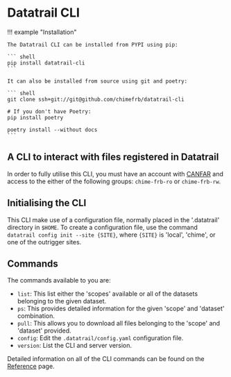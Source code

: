 # Datatrail CLI

!!! example "Installation"

    The Datatrail CLI can be installed from PYPI using pip:

    ``` shell
    pip install datatrail-cli
    ```

    It can also be installed from source using git and poetry:

    ``` shell
    git clone ssh+git://git@github.com/chimefrb/datatrail-cli

    # If you don't have Poetry:
    pip install poetry

    poetry install --without docs
    ```

## A CLI to interact with files registered in Datatrail

In order to fully utilise this CLI, you must have an account with
[CANFAR](https://www.canfar.net) and access to the either of the following
groups: `chime-frb-ro` or `chime-frb-rw`.

## Initialising the CLI

This CLI make use of a configuration file, normally placed in the '.datatrail'
directory in `$HOME`. To create a configuration file, use the command
`datatrail config init --site {SITE}`, where `{SITE}` is 'local', 'chime', or
one of the outrigger sites.

## Commands

The commands available to you are:

- `list`: This list either the 'scopes' available or all of the datasets
    belonging to the given dataset.
- `ps`: This provides detailed information for the given 'scope' and 'dataset'
    combination.
- `pull`: This allows you to download all files belonging to the 'scope' and
'dataset' provided.
- `config`: Edit the `.datatrail/config.yaml` configuration file.
- `version`: List the CLI and server version.

Detailed information on all of the CLI commands can be found on the
[Reference](cli) page.
